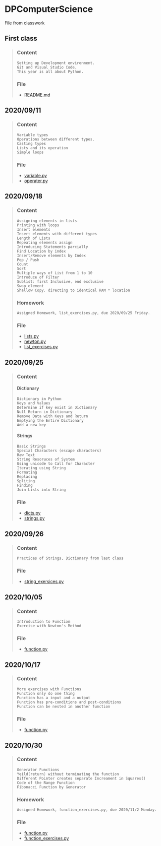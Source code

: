 # DPComputerScience
File from classwork

## First class
> ### Content
>     Setting up Development environment. 
>     Git and Visual Studio Code.
>     This year is all about Python.
> ### File
> + [README.md](README.md)

## 2020/09/11
> ### Content
>     Variable types
>     Operations between different types.
>     Casting types
>     Lists and its operation
>     Simple loops
> ### File
> + [variable.py](variable.py)
> + [operater.py](operater.py)

## 2020/09/18
> ### Content
>     Assigning elements in lists
>     Printing with loops
>     Insert elements
>     Insert elements with different types
>     Length of Lists
>     Repeating elements assign
>     Introducing Statements parcially
>     Find Location by index
>     Insert/Remove elements by Index
>     Pop / Push
>     Count
>     Sort
>     Multiple ways of List from 1 to 10
>     Introduce of Filter
>     Sublist: first Inclusive, end exclusive
>     Swap element
>     Shallow Copy, directing to identical RAM * location
> ### Homework
>     Assigned Homework, list_exercises.py, due 2020/09/25 Friday.
> ### File
> + [lists.py](lists.py)
> + [newton.py](newton.py)
> + [list_exercises.py](list_exercises.py)

## 2020/09/25
> ### Content
> #### Dictionary
>     Dictionary in Python
>     Keys and Values
>     Determine if key exist in Dictionary
>     Null Return in Dictionary
>     Remove Data with Keys and Return
>     Emptying the Entire Dictionary
>     Add a new key
> #### Strings
>     Basic Strings
>     Special Characters (escape characters)
>     Raw Text
>     String Resoruces of System
>     Using unicode to Call for Character
>     Iterating using String
>     Formating 
>     Replacing
>     Spliting 
>     Finding
>     Join Lists into String
> ### File
> + [dicts.py](dicts.py)
> + [strings.py](strings.py)
## 2020/09/26
> ### Content
>     Practices of Strings, Dictionary from last class
> ### File
> + [string_exersices.py](string_exersices.py)
## 2020/10/05
> ### Content
>     Introduction to Function
>     Exercise with Newton's Method
> ### File
> + [function.py](function.py)
## 2020/10/17
> ### Content
>     More exercises with Functions
>     Function only do one thing
>     Function has a input and a output
>     Function has pre-conditions and post-conditions
>     Function can be nested in another function
> ### File
> + [function.py](function.py)
## 2020/10/30
> ### Content
>     Generator Functions
>     Yeild(return) without terminating the function
>     Different Pointer creates separate Increament in Squares()
>     Code of the Range Function
>     Fibonacci Function by Generator
> ### Homework
>     Assigned Homework, function_exercises.py, due 2020/11/2 Monday.
> ### File
> + [function.py](function.py)
> + [function_exercises.py](function_exercises.py)




    